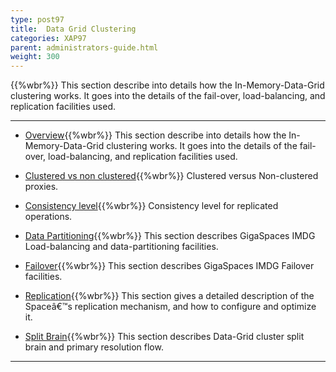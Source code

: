 ```yaml
---
type: post97
title:  Data Grid Clustering
categories: XAP97
parent: administrators-guide.html
weight: 300
---
```


{{%wbr%}}
 This section describe into details how the In-Memory-Data-Grid clustering works. It goes into the details of the fail-over, load-balancing, and replication facilities used.


<hr/>



- [Overview](data-grid-clustering-overview.html){{%wbr%}}
This section describe into details how the In-Memory-Data-Grid clustering works. It goes into the details of the fail-over, load-balancing, and replication facilities used.


- [Clustered vs non clustered](clustered-vs-non-clustered-proxies.html){{%wbr%}}
Clustered versus Non-clustered proxies.

- [Consistency level](consistency-level.html){{%wbr%}}
Consistency level for replicated operations.

- [Data Partitioning](data-partitioning.html){{%wbr%}}
This section describes GigaSpaces IMDG Load-balancing and data-partitioning facilities.

- [Failover](failover.html){{%wbr%}}
This section describes GigaSpaces IMDG Failover facilities.

- [Replication](replication.html){{%wbr%}}
This section gives a detailed description of the Spaceâ€™s replication mechanism, and how to configure and optimize it.

- [Split Brain](split-brain-and-primary-resolution.html){{%wbr%}}
This section describes Data-Grid cluster split brain and primary resolution flow.

<hr/>



